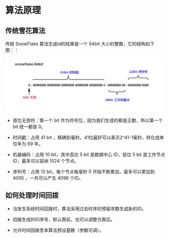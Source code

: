 # 算法原理

## 传统雪花算法

  传统 SnowFlake 算法生成id的结果是一个 64bit 大小的整数，它的结构如下图：：

![SnowFlake 算法结构图](figures/structure.jpg)

- 首位无效符：第一个 bit 作为符号位，因为我们生成的都是正数，所以第一个 bit 统一都是 0。

- 时间戳：占用 41 bit ，精确到毫秒。41位最好可以表示2^41-1毫秒，转化成单位年为 69 年。

- 机器编码：占用 10 bit，其中高位 5 bit 是数据中心 ID，低位 5 bit 是工作节点 ID，最多可以容纳 1024 个节点。

- 序列号：占用 12 bit，每个节点每毫秒 0 开始不断累加，最多可以累加到 4095 ，一共可以产生 4096 个ID。

## 如何处理时间回拨

- 当发生系统时间回拨时，算法采用过去时序的预留序数生成新的ID。

- 回拨生成的ID序号，默认靠前，也可以调整为靠后。

- 允许时间回拨至本算法预设基数（参数可调）。